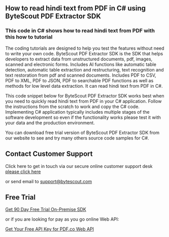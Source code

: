 ## How to read hindi text from PDF in C# using ByteScout PDF Extractor SDK

### This code in C# shows how to read hindi text from PDF with this how to tutorial

The coding tutorials are designed to help you test the features without need to write your own code. ByteScout PDF Extractor SDK is the SDK that helps developers to extract data from unstructured documents, pdf, images, scanned and electronic forms. Includes AI functions like automatic table detection, automatic table extraction and restructuring, text recognition and text restoration from pdf and scanned documents. Includes PDF to CSV, PDF to XML, PDF to JSON, PDF to searchable PDF functions as well as methods for low level data extraction. It can read hindi text from PDF in C#.

This code snippet below for ByteScout PDF Extractor SDK works best when you need to quickly read hindi text from PDF in your C# application. Follow the instructions from the scratch to work and copy the C# code. Implementing C# application typically includes multiple stages of the software development so even if the functionality works please test it with your data and the production environment.

You can download free trial version of ByteScout PDF Extractor SDK from our website to see and try many others source code samples for C#.

## Contact Customer Support

Click here to get in touch via our secure online customer support desk [please click here](https://bytescout.zendesk.com/hc/en-us/requests/new?subject=ByteScout%20PDF%20Extractor%20SDK%20Question)

or send email to [support@bytescout.com](mailto:support@bytescout.com?subject=ByteScout%20PDF%20Extractor%20SDK%20Question) 

## Free Trial

[Get 90 Day Free Trial On-Premise SDK](https://bytescout.com/download/web-installer?utm_source=github-readme)

or if you are looking for pay as you go online Web API:

[Get Your Free API Key for PDF.co Web API](https://pdf.co/documentation/api?utm_source=github-readme)